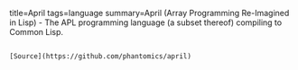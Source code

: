 title=April
tags=language
summary=April (Array Programming Re-Imagined in Lisp) - The APL programming language (a subset thereof) compiling to Common Lisp.
~~~~~~

[Source](https://github.com/phantomics/april)

